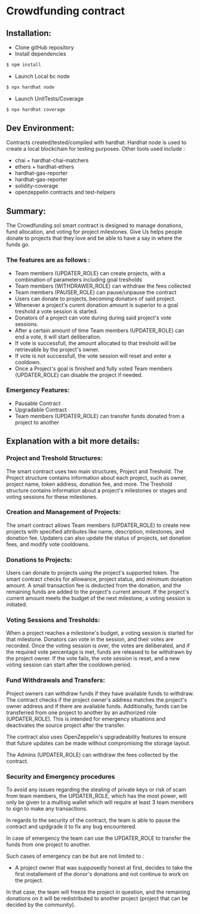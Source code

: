 # Crowdfunding contract

## Installation:
- Clone gitHub repository
- Install dependencies

```sh
$ npm install
```

- Launch Local bc node

```sh
$ npx hardhat node
```

- Launch UnitTests/Coverage

```sh
$ npx hardhat coverage
```

## Dev Environment:
Contracts created/tested/compiled with hardhat. Hardhat node is used to create a local blockchain for testing purposes.
Other tools used include :
- chai + hardhat-chai-matchers
- ethers + hardhat-ethers
- hardhat-gas-reporter
- hardhat-gas-reporter
- solidity-coverage
- openzeppelin contracts and test-helpers


## Summary:
The Crowdfunding.sol smart contract is designed to manage donations, fund allocation, and voting for project milestones.
Give Us helps people donate to projects that they love and be able to have a say in where the funds go.

### The features are as follows : 
- Team members (UPDATER_ROLE) can create projects, with a combination of parameters including goal tresholds
- Team members (WITHDRAWER_ROLE) can withdraw the fees collected
- Team members (PAUSER_ROLE) can pause/unpause the contract
- Users can donate to projects, becoming donators of said project.
- Whenever a project's curent donation amount is superior to a goal treshold a vote session is started.
- Donators of a project can vote during during said project's vote sessions.
- After a certain amount of time Team members (UPDATER_ROLE) can end a vote, it will start deliberation.
- If vote is successfull, the amount allocated to that treshold will be retrievable by the project's owner.
- If vote is not successfull, the vote session will reset and enter a cooldown.
- Once a Project's goal is finished and fully voted Team members (UPDATER_ROLE) can disable the project if needed.

### Emergency Features:
- Pausable Contract
- Upgradable Contract 
- Team members (UPDATER_ROLE) can transfer funds donated from a project to another

## Explanation with a bit more details: 
### Project and Treshold Structures:
The smart contract uses two main structures, Project and Treshold. The Project structure contains information about each project, such as owner, project name, token address, donation fee, and more. The Treshold structure contains information about a project's milestones or stages and voting sessions for these milestones.

### Creation and Management of Projects:
The smart contract allows Team members (UPDATER_ROLE) to create new projects with specified attributes like name, description, milestones, and donation fee. Updaters can also update the status of projects, set donation fees, and modify vote cooldowns.

### Donations to Projects:
Users can donate to projects using the project's supported token. The smart contract checks for allowance, project status, and minimum donation amount. A small transaction fee is deducted from the donation, and the remaining funds are added to the project's current amount. If the project's current amount meets the budget of the next milestone, a voting session is initiated.

### Voting Sessions and Tresholds:
When a project reaches a milestone's budget, a voting session is started for that milestone. Donators can vote in the session, and their votes are recorded. Once the voting session is over, the votes are deliberated, and if the required vote percentage is met, funds are released to be withdrawn by the project owner. If the vote fails, the vote session is reset, and a new voting session can start after the cooldown period.

### Fund Withdrawals and Transfers:
Project owners can withdraw funds if they have available funds to withdraw. The contract checks if the project owner's address matches the project's owner address and if there are available funds. Additionally, funds can be transferred from one project to another by an authorized role (UPDATER_ROLE). This is intended for emergency situations and deactivates the source project after the transfer.

The contract also uses OpenZeppelin's upgradeability features to ensure that future updates can be made without compromising the storage layout.

The Admins (UPDATER_ROLE) can withdraw the fees collected by the contract.

### Security and Emergency procedures

To avoid any issues regarding the stealing of private keys or risk of scam from team members, the UPDATER_ROLE, which has the most power, will only be given to a multisig wallet which will require at least 3 team members to sign to make any transactions.

In regards to the security of the contract, the team is able to pause the contract and updgrade it to fix any bug encountered.

In case of emergency the team can use the UPDATER_ROLE to transfer the funds from one project to another.

Such cases of emergency can be but are not limited to : 
- A project owner that was supposedly honest at first, decides to take the first installement of the donor's donations and not continue to work on the project. 

In that case, the team will freeze the project in question, and the remaining donations on it will be redistributed to another project (project that can be decided by the community).
